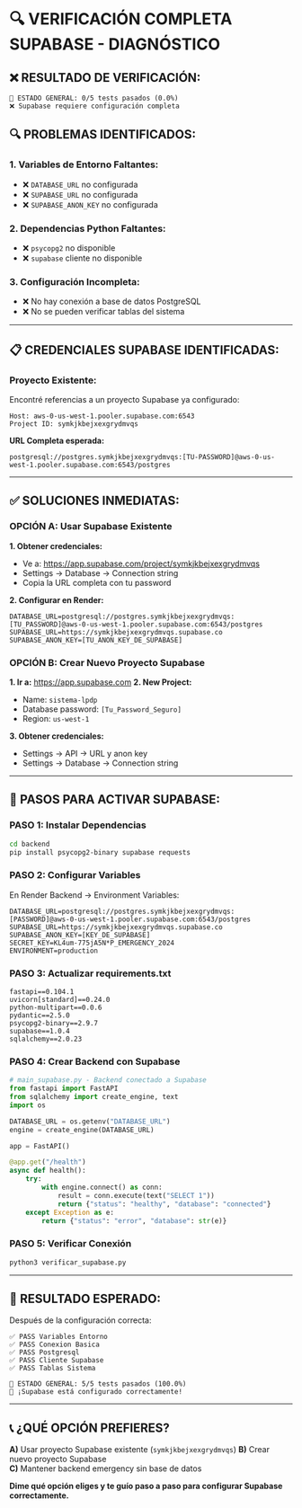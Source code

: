 # 🔍 VERIFICACIÓN COMPLETA SUPABASE - DIAGNÓSTICO

## ❌ **RESULTADO DE VERIFICACIÓN:**

```
🎯 ESTADO GENERAL: 0/5 tests pasados (0.0%)
❌ Supabase requiere configuración completa
```

## 🔍 **PROBLEMAS IDENTIFICADOS:**

### **1. Variables de Entorno Faltantes:**
- ❌ `DATABASE_URL` no configurada
- ❌ `SUPABASE_URL` no configurada  
- ❌ `SUPABASE_ANON_KEY` no configurada

### **2. Dependencias Python Faltantes:**
- ❌ `psycopg2` no disponible
- ❌ `supabase` cliente no disponible

### **3. Configuración Incompleta:**
- ❌ No hay conexión a base de datos PostgreSQL
- ❌ No se pueden verificar tablas del sistema

---

## 📋 **CREDENCIALES SUPABASE IDENTIFICADAS:**

### **Proyecto Existente:**
Encontré referencias a un proyecto Supabase ya configurado:

```
Host: aws-0-us-west-1.pooler.supabase.com:6543
Project ID: symkjkbejxexgrydmvqs
```

**URL Completa esperada:**
```
postgresql://postgres.symkjkbejxexgrydmvqs:[TU-PASSWORD]@aws-0-us-west-1.pooler.supabase.com:6543/postgres
```

---

## ✅ **SOLUCIONES INMEDIATAS:**

### **OPCIÓN A: Usar Supabase Existente**

**1. Obtener credenciales:**
- Ve a: https://app.supabase.com/project/symkjkbejxexgrydmvqs
- Settings → Database → Connection string
- Copia la URL completa con tu password

**2. Configurar en Render:**
```env
DATABASE_URL=postgresql://postgres.symkjkbejxexgrydmvqs:[TU_PASSWORD]@aws-0-us-west-1.pooler.supabase.com:6543/postgres
SUPABASE_URL=https://symkjkbejxexgrydmvqs.supabase.co
SUPABASE_ANON_KEY=[TU_ANON_KEY_DE_SUPABASE]
```

### **OPCIÓN B: Crear Nuevo Proyecto Supabase**

**1. Ir a:** https://app.supabase.com
**2. New Project:**
   - Name: `sistema-lpdp`
   - Database password: `[Tu_Password_Seguro]`
   - Region: `us-west-1`

**3. Obtener credenciales:**
   - Settings → API → URL y anon key
   - Settings → Database → Connection string

---

## 🚀 **PASOS PARA ACTIVAR SUPABASE:**

### **PASO 1: Instalar Dependencias**
```bash
cd backend
pip install psycopg2-binary supabase requests
```

### **PASO 2: Configurar Variables**
En Render Backend → Environment Variables:
```
DATABASE_URL=postgresql://postgres.symkjkbejxexgrydmvqs:[PASSWORD]@aws-0-us-west-1.pooler.supabase.com:6543/postgres
SUPABASE_URL=https://symkjkbejxexgrydmvqs.supabase.co
SUPABASE_ANON_KEY=[KEY_DE_SUPABASE]
SECRET_KEY=KL4um-775jA5N*P_EMERGENCY_2024
ENVIRONMENT=production
```

### **PASO 3: Actualizar requirements.txt**
```
fastapi==0.104.1
uvicorn[standard]==0.24.0
python-multipart==0.0.6
pydantic==2.5.0
psycopg2-binary==2.9.7
supabase==1.0.4
sqlalchemy==2.0.23
```

### **PASO 4: Crear Backend con Supabase**
```python
# main_supabase.py - Backend conectado a Supabase
from fastapi import FastAPI
from sqlalchemy import create_engine, text
import os

DATABASE_URL = os.getenv("DATABASE_URL")
engine = create_engine(DATABASE_URL)

app = FastAPI()

@app.get("/health")
async def health():
    try:
        with engine.connect() as conn:
            result = conn.execute(text("SELECT 1"))
            return {"status": "healthy", "database": "connected"}
    except Exception as e:
        return {"status": "error", "database": str(e)}
```

### **PASO 5: Verificar Conexión**
```bash
python3 verificar_supabase.py
```

---

## 🎯 **RESULTADO ESPERADO:**

Después de la configuración correcta:
```
✅ PASS Variables Entorno
✅ PASS Conexion Basica  
✅ PASS Postgresql
✅ PASS Cliente Supabase
✅ PASS Tablas Sistema

🎯 ESTADO GENERAL: 5/5 tests pasados (100.0%)
🎉 ¡Supabase está configurado correctamente!
```

---

## 📞 **¿QUÉ OPCIÓN PREFIERES?**

**A)** Usar proyecto Supabase existente (`symkjkbejxexgrydmvqs`)
**B)** Crear nuevo proyecto Supabase  
**C)** Mantener backend emergency sin base de datos

**Dime qué opción eliges y te guío paso a paso para configurar Supabase correctamente.**